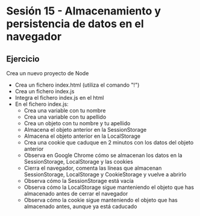 # Sesión 15 - Almacenamiento y persistencia de datos en el navegador
## Ejercicio
Crea un nuevo proyecto de Node
- Crea un fichero index.html (utiliza el comando "!")
- Crea un fichero index.js
- Integra el fichero index.js en el html
- En el fichero index.js:
    - Crea una variable con tu nombre
    - Crea una variable con tu apellido
    - Crea un objeto con tu nombre y tu apellido
    - Almacena el objeto anterior en la SessionStorage
    - Almacena el objeto anterior en la LocalStorage
    - Crea una cookie que caduque en 2 minutos con los datos del objeto anterior
    - Observa en Google Chrome cómo se almacenan los datos en la SessionStorage, LocalStorage y las cookies
    - Cierra el navegador, comenta las líneas que almacenan SessionStorage, LocalStorage y CookieStorage y vuelve a abrirlo
    - Observa cómo la SessionStorage está vacía
    - Observa cómo la LocalStorage sigue manteniendo el objeto que has almacenado antes de cerrar el navegador
    - Observa cómo la cookie sigue manteniendo el objeto que has almacenado antes, aunque ya está caducado